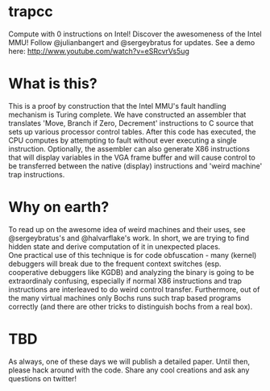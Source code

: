 trapcc
======

Compute with 0 instructions on Intel! Discover the awesomeness of the Intel MMU!
Follow @julianbangert and @sergeybratus for updates. See a demo here:
http://www.youtube.com/watch?v=eSRcvrVs5ug

What is this?
=============
This is a proof by construction that the Intel MMU's fault handling mechanism is Turing complete.
We have constructed an assembler that translates 'Move, Branch if Zero, Decrement' instructions to C source that sets up various processor control tables. 
After this code has executed, the CPU computes by attempting to fault without ever executing a single instruction.
Optionally, the assembler can also generate X86 instructions that will display variables in the VGA frame buffer and will cause control to be transferred between the native (display) instructions and 'weird machine' trap instructions.

Why on earth?
=============

To read up on the awesome idea of weird machines and their uses, see  @sergeybratus's and @halvarflake's work. In short, we are trying to find hidden state and derive computation of it in unexpected places.  
One practical use of this technique is for code obfuscation - many (kernel) debuggers will break due to the frequent context switches (esp. cooperative debuggers like KGDB) and  analyzing the binary is going to be extraordinaly confusing, especially if normal X86 instructions and trap instructions are interleaved to do weird control transfer.
Furthermore, out of the many virtual machines only Bochs runs such trap based programs correctly (and there are other tricks to distinguish bochs from a real box).

TBD
===
As always, one of these days we will publish a detailed paper. Until then, please hack around with the code. Share any cool creations and ask any questions on twitter!

